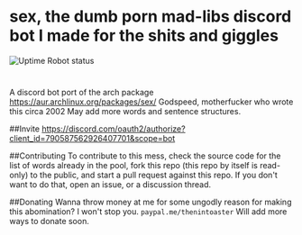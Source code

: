 # sex, the dumb porn mad-libs discord bot I made for the shits and giggles
![Uptime Robot status](https://img.shields.io/uptimerobot/status/m786724797-7e014932b13acd88e27c99e9)

#

A discord bot port of the arch package https://aur.archlinux.org/packages/sex/  Godspeed, motherfucker who wrote this circa 2002  May add more words and sentence structures.

##Invite 
https://discord.com/oauth2/authorize?client_id=790587562926407701&scope=bot


##Contributing
To contribute to this mess, check the source code for the list of words already in the pool, fork this repo (this repo by itself is read-only) to the public, and start a pull request against this repo. If you don't want to do that, open an issue, or a discussion thread. 


##Donating
Wanna throw money at me for some ungodly reason for making this abomination? I won't stop you. 
`paypal.me/thenintoaster`
Will add more ways to donate soon.
